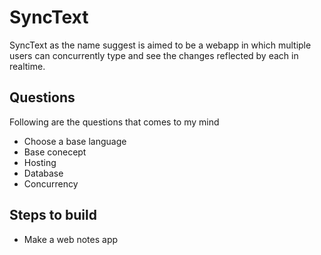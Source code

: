 # SyncText

SyncText as the name suggest is aimed to be a webapp in which multiple users can concurrently type and see the changes reflected by each in realtime.

## Questions 

Following are the questions that comes to my mind

- Choose a base language
- Base conecept
- Hosting
- Database
- Concurrency

## Steps to build

- Make a web notes app